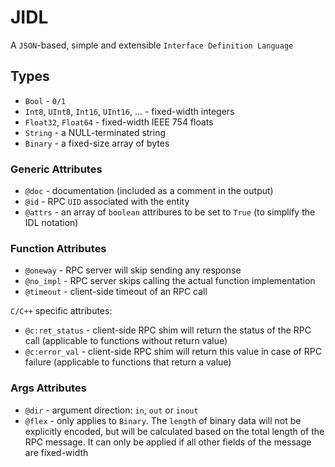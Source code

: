# JIDL

A `JSON`-based, simple and extensible `Interface Definition Language`

## Types

- `Bool` - `0/1`
- `Int8`, `UInt8`, `Int16`, `UInt16`, ... - fixed-width integers
- `Float32`, `Float64` - fixed-width IEEE 754 floats
- `String` - a NULL-terminated string
- `Binary` - a fixed-size array of bytes

### Generic Attributes

- `@doc` - documentation (included as a comment in the output)
- `@id` - RPC `UID` associated with the entity
- `@attrs` - an array of `boolean` attribures to be set to `True` (to simplify the IDL notation)

### Function Attributes

- `@oneway` - RPC server will skip sending any response
- `@no_impl` - RPC server skips calling the actual function implementation
- `@timeout` - client-side timeout of an RPC call

`C/C++` specific attributes:

- `@c:ret_status` - client-side RPC shim will return the status of the RPC call (applicable to functions without return value)
- `@c:error_val` - client-side RPC shim will return this value in case of RPC failure (applicable to functions that return a value)

### Args Attributes

- `@dir` - argument direction: `in`, `out` or `inout`
- `@flex` - only applies to `Binary`. The `length` of binary data will not be explicitly encoded, but will be calculated based on the total length of the RPC message. It can only be applied if all other fields of the message are fixed-width
